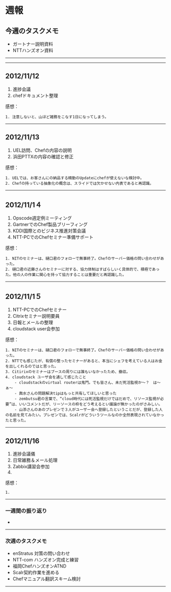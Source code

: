 # 週報


## 今週のタスクメモ

- ガートナー説明資料
- NTTハンズオン資料

---

---

## 2012/11/12

1. 進捗会議
2. chefドキュメント整理

感想：

	1. 注意しないと、山ほど雑務をこなす1日になってしまう。 

---


## 2012/11/13

1. UEL訪問、Chefの内容の説明
2. 浜田PTTXの内容の確認と修正 

感想：

	1. UELでは、お客さんにの納品する精勤のUpdateにchefが使えないな検討中。
	2. Chefの持っている抽象化の概念は、スライドでは欠かせない内表であると再認識。

---

## 2012/11/1４

1. Opscode週定例ミーティング
2. GartnerでのChef製品ブリーフィング
3. KDDI国際とのビジネス推進対策会議
4. NTT-PCでのChefセミナー準備サポート

感想：

	1. NITのセミナーは、樋口君のフォローで無事終了。Chefのサーバー価格の問い合わせがあった。
	2. 樋口君の近藤さんのセミナーに対する、協力体制はすばらしいく具体的で、積極であった。他の人の作業に関心を持って協力することは重要だと再認識した。  
	
---

## 2012/11/1５

1. NTT-PCでのChefセミナー
2. Citrixセミナー説明要員
3. 日報とメールの整理
4. cloudstack user会参加
 
感想：

	1. NITのセミナーは、樋口君のフォローで無事終了。Chefのサーバー価格の問い合わせがあった。
	2. NTTでも感じたが、有償の整ったセミナーがあると、本当にシェフを考えている人はお金を出しくれるのではと思った。
	3. Citirixのセミナーはブースの周りには誰もいなかったため、撤収。
	4. cloudstack ユーザ会を通して感じたこと
		- cloudstackのvirtual routerは鬼門。でも皆さん、未だ死活監視か〜？　は〜ぁ〜
		- 輿水さんの問題解決tipはもっと共有してほしいと思った
		- zembutsu君の言葉で、“cloud時代には死活監視だけではだめで、リソース監視が必要”は、いいコメントだが、リーソースの枠をどう考えるとい議論が無かったのがさみしい。
		- 山添さんのあのプレゼンで３人がユーザー会へ登録したということだが、登録した人の名前を見てみたい。プレゼンでは、Scalrがどういうツールなのか全然表現されていなかったと思った。
	
---

## 2012/11/16

1. 進捗会議儀
2. 日常雑務＆メール処理
3. Zabbix講習会参加
4. 

感想：

	1. 


---

### 一週間の振り返り

- 

---

### 次週のタスクメモ

- enStratus 対策の問い合わせ
- NTT-com ハンズオン完成と練習
- 福岡ChefハンズオンATND
- Scalr契約作業を進める
- Chefマニュアル翻訳スキーム検討

---